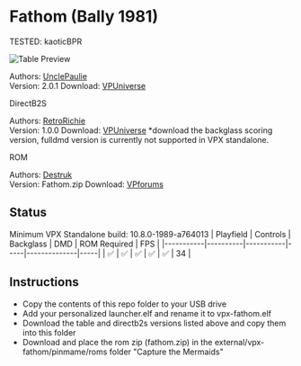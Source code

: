 # Fathom (Bally 1981)
TESTED: kaoticBPR

![Table Preview](https://vpuniverse.com/screenshots/monthly_2023_09/FathomCaptureCabinet.png.0d4487d0c3c25716b4106503eaf62e3b.png)

Authors: [UnclePaulie](https://vpuniverse.com/profile/16685-unclepaulie/)  
Version: 2.0.1
Download: [VPUniverse](https://vpuniverse.com/files/file/16043-fathom-bally-1981-w-vr-room/)

DirectB2S

Authors: [RetroRichie](https://vpuniverse.com/profile/52743-retroritchie/)  
Version:  1.0.0
Download: [VPUniverse](https://vpuniverse.com/files/file/16074-fathom-bally-1981-3d-anaglyph-full-dmd-and-backglass-scoring-b2s/)
*download the backglass scoring version, fulldmd version is currently not supported in VPX standalone.

ROM

Authors: [Destruk](https://www.vpforums.org/index.php?showuser=5)  
Version:  Fathom.zip
Download: [VPforums](https://www.vpforums.org/index.php?app=downloads&showfile=661)



## Status 

Minimum VPX Standalone build: 10.8.0-1989-a764013
| Playfield | Controls | Backglass | DMD | ROM Required | FPS | 
|-----------|----------|-----------|-----|--------------|-----|
| :white_check_mark: | :white_check_mark: | :white_check_mark: | :white_check_mark: | :white_check_mark: | 34 |

## Instructions

- Copy the contents of this repo folder to your USB drive
- Add your personalized launcher.elf and rename it to vpx-fathom.elf
- Download the table and directb2s versions listed above and copy them into this folder
- Download and place the rom zip (fathom.zip) in the external/vpx-fathom/pinmame/roms folder
"Capture the Mermaids"
